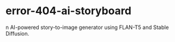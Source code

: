 # error-404-ai-storyboard
n AI-powered story-to-image generator using FLAN-T5 and Stable Diffusion.
